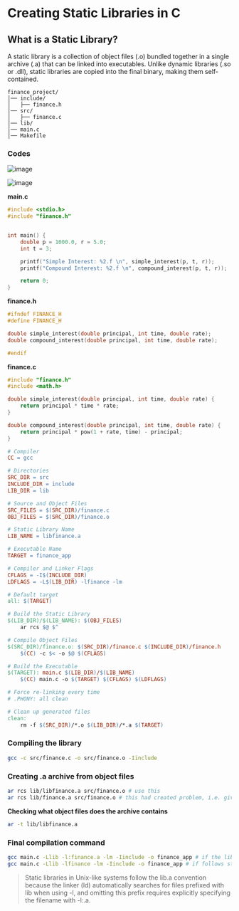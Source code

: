# Creating Static Libraries in C

## What is a Static Library?

A static library is a collection of object files (.o) bundled together in a single archive (.a) that can be linked into executables. Unlike dynamic libraries (.so or .dll), static libraries are copied into the final binary, making them self-contained.


```
finance_project/
│── include/
│   ├── finance.h
│── src/
│   ├── finance.c
│── lib/
│── main.c
│── Makefile
```

### Codes

![image](https://github.com/user-attachments/assets/4aad0593-aa1a-430a-9022-1501960bc639)

![image](https://github.com/user-attachments/assets/025fc450-84da-4298-94d8-2ae8ae2cbaa0)


**main.c**
```c
#include <stdio.h>
#include "finance.h"


int main() {
    double p = 1000.0, r = 5.0;
    int t = 3;

    printf("Simple Interest: %2.f \n", simple_interest(p, t, r));
    printf("Compound Interest: %2.f \n", compound_interest(p, t, r));

    return 0;
}
```
**finance.h**
```c
#ifndef FINANCE_H
#define FINANCE_H

double simple_interest(double principal, int time, double rate);
double compound_interest(double principal, int time, double rate);

#endif
```
**finance.c**
```c
#include "finance.h"
#include <math.h>

double simple_interest(double principal, int time, double rate) {
    return principal * time * rate;
}

double compound_interest(double principal, int time, double rate) {
    return principal * pow(1 + rate, time) - principal;
}

```
```Makefile
# Compiler
CC = gcc

# Directories
SRC_DIR = src
INCLUDE_DIR = include
LIB_DIR = lib

# Source and Object Files
SRC_FILES = $(SRC_DIR)/finance.c
OBJ_FILES = $(SRC_DIR)/finance.o

# Static Library Name
LIB_NAME = libfinance.a

# Executable Name
TARGET = finance_app

# Compiler and Linker Flags
CFLAGS = -I$(INCLUDE_DIR)
LDFLAGS = -L$(LIB_DIR) -lfinance -lm 

# Default target
all: $(TARGET)

# Build the Static Library
$(LIB_DIR)/$(LIB_NAME): $(OBJ_FILES)
	ar rcs $@ $^

# Compile Object Files
$(SRC_DIR)/finance.o: $(SRC_DIR)/finance.c $(INCLUDE_DIR)/finance.h
	$(CC) -c $< -o $@ $(CFLAGS)

# Build the Executable
$(TARGET): main.c $(LIB_DIR)/$(LIB_NAME)
	$(CC) main.c -o $(TARGET) $(CFLAGS) $(LDFLAGS)

# Force re-linking every time
# .PHONY: all clean

# Clean up generated files
clean:
	rm -f $(SRC_DIR)/*.o $(LIB_DIR)/*.a $(TARGET)

```

### Compiling the library
```bash
gcc -c src/finance.c -o src/finance.o -Iinclude
```

### Creating .a archive from object files
```bash
ar rcs lib/libfinance.a src/finance.o # use this
ar rcs lib/finance.a src/finance.o # this had created problem, i.e. giving non-standard name to the library file
```
**Checking what object files does the archive contains**
```bash
ar -t lib/libfinance.a
```

### Final compilation command
```bash
gcc main.c -Llib -l:finance.a -lm -Iinclude -o finance_app # if the library name is non standard
gcc main.c -Llib -lfinance -lm -Iinclude -o finance_app # if follows standard naming of static file like. libfinance, libcalculator, etc.
```
>Static libraries in Unix-like systems follow the lib<name>.a convention because the linker (ld) automatically searches for files prefixed with lib when using -l<name>, and omitting this prefix requires explicitly specifying the filename with -l:<name>.a.
